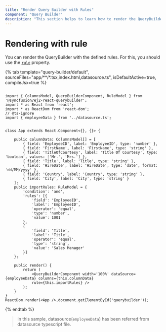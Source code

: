 ```yaml
---
title: "Render Query Builder with Rules"
component: "Query Builder"
description: "This section helps to learn how to render the QueryBuilder with defined rules."
---
```


# Rendering with rule

You can render the QueryBuilder with the defined rules. For this, you should use the [`rule`](https://ej2.syncfusion.com/react/documentation/api/query-builder/#rule) property.

{% tab template="query-builder/default", sourceFiles="app/**/*.tsx,index.html,datasource.ts", isDefaultActive=true, compileJsx=true %}

```tsx

import { ColumnsModel, QueryBuilderComponent, RuleModel } from '@syncfusion/ej2-react-querybuilder';
import * as React from 'react';
import * as ReactDom from 'react-dom';
// @ts-ignore
import { employeeData } from '../datasource.ts';


class App extends React.Component<{}, {}> {

    public columnData: ColumnsModel[] = [
        { field: 'EmployeeID', label: 'EmployeeID', type: 'number' },
        { field: 'FirstName', label: 'FirstName', type: 'string' },
        { field: 'TitleOfCourtesy', label: 'Title Of Courtesy', type: 'boolean', values: ['Mr.', 'Mrs.'] },
        { field: 'Title', label: 'Title', type: 'string' },
        { field: 'HireDate', label: 'HireDate', type: 'date', format: 'dd/MM/yyyy' },
        { field: 'Country', label: 'Country', type: 'string' },
        { field: 'City', label: 'City', type: 'string' }
    ];
    public importRules: RuleModel = {
        'condition': 'and',
        'rules': [{
            'field': 'EmployeeID',
            'label': 'EmployeeID',
            'operator': 'equal',
            'type': 'number',
            'value': 1001
        },
        {
            'field': 'Title',
            'label': 'Title',
            'operator': 'equal',
            'type': 'string',
            'value': 'Sales Manager'
        }]
    };

    public render() {
        return (
            <QueryBuilderComponent width='100%' dataSource={employeeData} columns={this.columnData}
            rule={this.importRules} />
        );
    }
}
ReactDom.render(<App />,document.getElementById('querybuilder'));
```

{% endtab %}

> In this sample, datasource(`employeeData`) has been referred from datasource typescript file.
